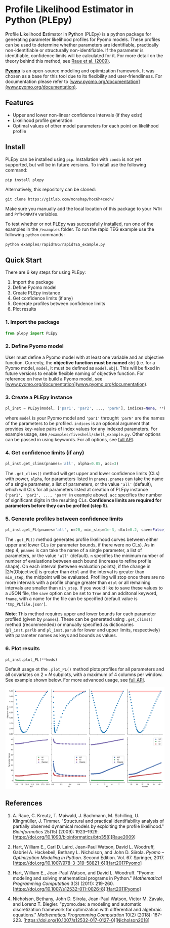 # Profile Likelihood Estimator in Python (PLEpy)

**P**rofile **L**ikelihood **E**stimator in **Py**thon (PLEpy) is a python package for generating parameter likelihood profiles for Pyomo models. These profiles can be used to determine whether parameters are identifiable, practically non-identifiable or structurally non-identifiable. If the parameter is identifiable, confidence limits will be calculated for it. For more detail on the theory behind this method, see [Raue et al. (2009)][Raue2009].

[**Pyomo**][Pyomo] is an open-source modeling and optimization framework. It was chosen as a base for this tool due to its flexibility and user-friendliness. For documentation please refer to [www.pyomo.org/documentation](www.pyomo.org/documentation).

## Features

- Upper and lower non-linear confidence intervals (if they exist)
- Likelihood profile generation
- Optimal values of other model parameters for each point on likelihood profile

## Install

PLEpy can be installed using `pip`. Installation with `conda` is not yet supported, but will be in future versions. To install use the following command:
```
pip install plepy
```

Alternatively, this repository can be cloned:
```
git clone https://gitlab.com/monshap/hoc6h4cooh/
```
Make sure you manually add the local location of this package to your `PATH` and `PYTHONPATH` variables.
<!-- double check minimum variables you need to add this to -->

To test whether or not PLEpy was successfully installed, run one of the examples in the `/examples` folder. To run the rapid TEG example use the following `python` commands:
```python
python examples/rapidTEG/rapidTEG_example.py
```

## Quick Start
There are 6 key steps for using PLEpy:  
1. Import the package
2. Define Pyomo model
3. Create PLEpy instance
4. Get confidence limits (if any)
5. Generate profiles between confidence limits
6. Plot results

### 1. Import the package
```python
from plepy import PLEpy
```

### 2. Define Pyomo model
User must define a Pyomo model with at least one variable and an objective function. Currenty, the **objective function must be named** `obj` (i.e. for a Pyomo model, `model`, it must be defined as `model.obj`). This will be fixed in future versions to enable flexible naming of objective function. For reference on how to build a Pyomo model, see [www.pyomo.org/documentation](www.pyomo.org/documentation).

### 3. Create a PLEpy instance
```python
pl_inst = PLEpy(model, ['par1', 'par2', ..., 'parN'], indices=None, **kwds)
```
where `model` is your Pyomo model and `'par1'` throught `'parN'` are the names of the parameters to be profiled. `indices` is an optional argument that provides key-value pairs of index values for any indexed parameters. For example usage, see `/examples/fiveshell/shell_example.py`. Other options can be passed in using keywords. For all options, see [full API](/#).

### 4. Get confidence limits (if any)
```python
pl_inst.get_clims(pnames='all', alpha=0.05, acc=3)
```
The `.get_clims()` method will get upper and lower confidence limits (CLs) with power, `alpha`, for parameters listed in `pnames`. `pnames` can take the name of a single parameter, a list of parameters, or the value `'all'` (default), which will CLs for all parameters listed at creation of PLEpy instance (`'par1', 'par2', ..., 'parN'` in example above). `acc` specifies the number of significant digits in the resulting CLs. **Confidence limits are required for parameters before they can be profiled (step 5).**

### 5. Generate profiles between confidence limits
```python
pl_inst.get_PL(pnames='all', n=20, min_step=1e-3, dtol=0.2, save=False)
```
The `.get_PL()` method generates profile likelihood curves between either upper and lower CLs (or parameter bounds, if there were no CLs). As in step 4, `pnames` is can take the name of a single parameter, a list of parameters, or the value `'all'` (default). `n` specifies the minimum number of number of evaluations between each bound (increase to refine profile shape). On each interval (between evaluation points), if the change in $`|2ln(\textrm{Objective})|`$ is greater than `dtol` and the interval is greater than `min_step`, the midpoint will be evaluated. Profiling will stop once there are no more intervals with a profile change greater than `dtol` or all remaining intervals are smaller than `min_step`. If you would like to save these values to a JSON file, the `save` option can be set to `True` and an additonal keyword, `fname`, with a name for the file can be specified (default value is `'tmp_PLfile.json'`).

**Note**: This method requires upper and lower bounds for each parameter profiled (given by `pnames`). These can be generated using `.get_clims()` method (recommended) or manually specified as dictionaries (`pl_inst.parlb` and `pl_inst.parub` for lower and upper limits, respectively) with parameter names as keys and bounds as values.

### 6. Plot results
```python
pl_inst.plot_PL(**kwds)
```
Default usage ot the `.plot_PL()` method plots profiles for all parameters and all covariates on $`2 \times N`$ subplots, with a maximum of 4 columns per window. See example shown below. For more advanced usage, see [full API](/#).

![Profile Likelihood Plots](/examples/rapidTEG/rapidTEG_plots.png)


## References
1. A. Raue, C. Kreutz, T. Maiwald, J. Bachmann, M. Schilling, U. Klingmüller, J. Timmer. "Structural and practical identifiability analysis of partially observed dynamical models by exploiting the profile likelihood." *Bioinformatics* 25(15) (2009): 1923–1929. [https://doi.org/10.1093/bioinformatics/btp358][Raue2009]
2. Hart, William E., Carl D. Laird, Jean-Paul Watson, David L. Woodruff, Gabriel A. Hackebeil, Bethany L. Nicholson, and John D. Siirola. *Pyomo – Optimization Modeling in Python*. Second Edition.  Vol. 67. Springer, 2017. [https://doi.org/10.1007/978-3-319-58821-6][Hart2017Pyomo]

3. Hart, William E., Jean-Paul Watson, and David L. Woodruff. "Pyomo: modeling and solving mathematical programs in Python." *Mathematical Programming Computation* 3(3) (2011): 219-260. [https://doi.org/10.1007/s12532-011-0026-8][Hart2011Pyomo]

4. Nicholson, Bethany, John D. Siirola, Jean-Paul Watson, Victor M. Zavala, and Lorenz T. Biegler. "pyomo.dae: a modeling and automatic discretization framework for optimization with differential and algebraic equations." *Mathematical Programming Computation* 10(2) (2018): 187-223. [https://doi.org/10.1007/s12532-017-0127-0][Nicholson2018]

<!-- Links -->
[Raue2009]: https://doi.org/10.1093/bioinformatics/btp358
[Pyomo]: http://www.pyomo.org/documentation
[Hart2017Pyomo]: https://doi.org/10.1007/978-3-319-58821-6
[Hart2011Pyomo]: https://doi.org/10.1007/s12532-011-0026-8
[Nicholson2018]: https://doi.org/10.1007/s12532-017-0127-0